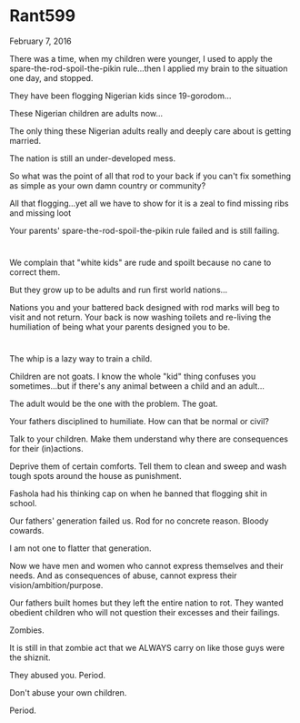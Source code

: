 # Rant599


February 7, 2016

There was a time, when my children were younger, I used to apply the spare-the-rod-spoil-the-pikin rule...then I applied my brain to the situation one day, and stopped.

They have been flogging Nigerian kids since 19-gorodom...

These Nigerian children are adults now...

The only thing these Nigerian adults really and deeply care about is getting married.

The nation is still an under-developed mess.

So what was the point of all that rod to your back if you can't fix something as simple as your own damn country or community?

All that flogging...yet all we have to show for it is a zeal to find missing ribs and missing loot

Your parents' spare-the-rod-spoil-the-pikin rule failed and is still failing. 

#

We complain that "white kids" are rude and spoilt because no cane to correct them.

But they grow up to be adults and run first world nations...

Nations you and your battered back designed with rod marks will beg to visit and not return. Your back is now washing toilets and re-living the humiliation of being what your parents designed you to be.

#

The whip is a lazy way to train a child. 

Children are not goats. I know the whole "kid" thing confuses you sometimes...but if there's any animal between a child and an adult...

The adult would be the one with the problem. The goat.

Your fathers disciplined to humiliate. How can that be normal or civil?

Talk to your children. Make them understand why there are consequences for their (in)actions. 

Deprive them of certain comforts. Tell them to clean and sweep and wash tough spots around the house as punishment. 

Fashola had his thinking cap on when he banned that flogging shit in school.

Our fathers' generation failed us. Rod for no concrete reason. Bloody cowards. 

I am not one to flatter that generation.

Now we have men and women who cannot express themselves and their needs. And as consequences of abuse, cannot express their vision/ambition/purpose.

Our fathers built homes but they left the entire nation to rot. They wanted obedient children who will not question their excesses and their failings. 

Zombies. 

It is still in that zombie act that we ALWAYS carry on like those guys were the shiznit.

They abused you. Period. 

Don't abuse your own children.

Period.